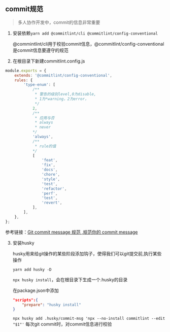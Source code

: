 ## commit规范
> 多人协作开发中，commit的信息非常重要
1. 安装依赖`yarn add @commitlint/cli @commitlint/config-conventional`

    @commintlint/cli用于校验commit信息，@commitlint/config-conventional是commit信息要遵守的规范
2. 在根目录下新建commitlint.config.js
```js
module.exports = {
	extends: '@commitlint/config-conventional',
	rules: {
		'type-enum': [
            /**
             * 警告的级别level,0为disable,
             * 1为*warning，2为error，
             */
			2,
            /**
             * 应用与否
             * always
             * never
            */
			'always',
            /**
             * rule的值
            */
			[
				'feat',
				'fix',
				'docs',
				'chore',
				'style',
				'test',
				'refactor',
				'perf',
				'test',
				'revert',
			],
		],
	},
};
```
参考链接：[Git commit message 规范
](https://juejin.cn/post/6844903871832145927),[规范你的 commit message](https://juejin.cn/post/6844903700574502919)

3. 安装husky

    husky用来给git操作的某些阶段添加钩子，使得我们可以git提交前,执行某些操作
    
    `yarn add husky -D`
    
    `npx husky install`，会在根目录下生成一个.husky的目录

    在package.json中添加

    ```json
    "scripts":{
        "prepare": "husky install"
    }
    ```

    `npx husky add .husky/commit-msg 'npx --no-install commitlint --edit "$1"'` 每次git commit时，对commit信息进行校验


    
